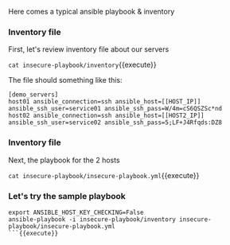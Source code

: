 

Here comes a typical ansible playbook & inventory

### Inventory file 

First, let's review inventory file about our servers

`cat insecure-playbook/inventory`{{execute}}

The file should something like this:
```
[demo_servers]
host01 ansible_connection=ssh ansible_host=[[HOST_IP]] ansible_ssh_user=service01 ansible_ssh_pass=W/4m=cS6QSZSc*nd
host02 ansible_connection=ssh ansible_host=[[HOST2_IP]] ansible_ssh_user=service02 ansible_ssh_pass=5;LF+J4Rfqds:DZ8 
```

### Inventory file 

Next, the playbook for the 2 hosts

`cat insecure-playbook/insecure-playbook.yml`{{execute}}


### Let's try the sample playbook

```
export ANSIBLE_HOST_KEY_CHECKING=False
ansible-playbook -i insecure-playbook/inventory insecure-playbook/insecure-playbook.yml
```{{execute}}
